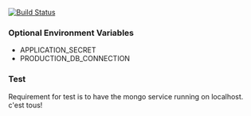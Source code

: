 [![Build Status](https://travis-ci.org/LogicalAddress/logicaladdressd.svg?branch=master)](https://travis-ci.org/LogicalAddress/logicaladdressd)

### Optional Environment Variables

+ APPLICATION_SECRET
+ PRODUCTION_DB_CONNECTION

### Test

Requirement for test is to have the mongo service running on localhost. c'est tous!

